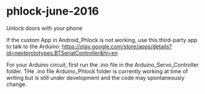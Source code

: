 # phlock-june-2016
Unlock doors with your phone


If the custom App in Android_Phlock is not working, use this third-party app to talk to the Arduino: 
https://play.google.com/store/apps/details?id=nextprototypes.BTSerialController&hl=en

For your Arduino circuit, first run the .ino file in the Arduino_Servo_Controller folder. 
THe .ino file Arduino_Phlock folder is currently working at time of writing but is still under development
and the code may spontaneously change.

